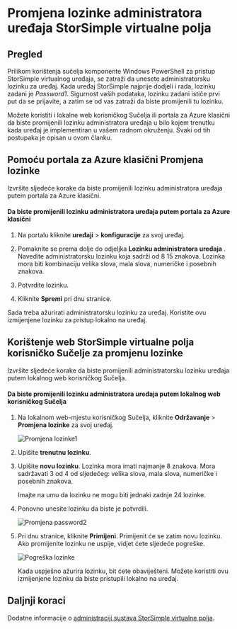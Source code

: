 <properties 
   pageTitle="Promjena lozinke za administratore StorSimple virtualnog uređaja | Microsoft Azure"
   description="U članku se opisuje kako pomoću portala za Azure klasični ili StorSimple virtualne polja web korisničkog Sučelja za promjenu lozinke administratora uređaja."
   services="storsimple"
   documentationCenter="NA"
   authors="alkohli"
   manager="carmonm"
   editor="" />
<tags 
   ms.service="storsimple"
   ms.devlang="NA"
   ms.topic="article"
   ms.tgt_pltfrm="NA"
   ms.workload="TBD"
   ms.date="06/17/2016"
   ms.author="alkohli" />

# <a name="change-the-storsimple-virtual-array-device-administrator-password"></a>Promjena lozinke administratora uređaja StorSimple virtualne polja

## <a name="overview"></a>Pregled

Prilikom korištenja sučelja komponente Windows PowerShell za pristup StorSimple virtualnog uređaja, se zatraži da unesete administratorsku lozinku za uređaj. Kada uređaj StorSimple najprije dodjeli i rada, lozinku zadani je *Password1*. Sigurnost vaših podataka, lozinku zadani ističe prvi put da se prijavite, a zatim se od vas zatraži da biste promijenili tu lozinku.

Možete koristiti i lokalne web korisničkog Sučelja ili portala za Azure klasični da biste promijenili lozinku administratora uređaja u bilo kojem trenutku kada uređaj je implementiran u vašem radnom okruženju. Svaki od tih postupaka je opisan u ovom članku.

## <a name="use-the-azure-classic-portal-to-change-the-password"></a>Pomoću portala za Azure klasični Promjena lozinke

Izvršite sljedeće korake da biste promijenili lozinku administratora uređaja putem portala za Azure klasični.

#### <a name="to-change-the-device-administrator-password-via-the-azure-classic-portal"></a>Da biste promijenili lozinku administratora uređaja putem portala za Azure klasični

1. Na portalu kliknite **uređaji** > **konfiguracije** za svoj uređaj.

2. Pomaknite se prema dolje do odjeljka **Lozinku administratora uređaja** . Navedite administratorsku lozinku koja sadrži od 8 15 znakova. Lozinka mora biti kombinaciju velika slova, mala slova, numeričke i posebnih znakova.

3. Potvrdite lozinku.

4. Kliknite **Spremi** pri dnu stranice.

Sada treba ažurirati administratorsku lozinku za uređaj. Koristite ovu izmijenjene lozinku za pristup lokalno na uređaj.

## <a name="use-the-storsimple-virtual-array-web-ui-to-change-the-password"></a>Korištenje web StorSimple virtualne polja korisničko Sučelje za promjenu lozinke

Izvršite sljedeće korake da biste promijenili administratorsku lozinku uređaja putem lokalnog web korisničkog Sučelja.

#### <a name="to-change-the-device-administrator-password-via-the-local-web-ui"></a>Da biste promijenili lozinku administratora uređaja putem lokalnog web korisničkog Sučelja

1. Na lokalnom web-mjestu korisničkog Sučelja, kliknite **Održavanje** > **Promjena lozinke** za svoj uređaj.

    ![Promjena lozinke1](./media/storsimple-ova-change-device-admin-password/image40.png)

2. Upišite **trenutnu lozinku**.

3. Upišite **novu lozinku**. Lozinka mora imati najmanje 8 znakova. Mora sadržavati 3 od 4 od sljedećeg: velika slova, mala slova, numeričke i posebnih znakova.

    Imajte na umu da lozinku ne mogu biti jednaki zadnje 24 lozinke.

3. Ponovno unesite lozinku da biste je potvrdili.

    ![Promjena password2](./media/storsimple-ova-change-device-admin-password/image41.png)

4. Pri dnu stranice, kliknite **Primijeni**. Primijenit će se zatim novu lozinku. Ako promijenite lozinku ne uspije, vidjet ćete sljedeće pogreške.

    ![Pogreška lozinke](./media/storsimple-ova-change-device-admin-password/image42.png)

    Kada uspješno ažurira lozinku, bit ćete obaviješteni. Možete koristiti ovu izmijenjene lozinku da biste pristupili lokalno na uređaj.

## <a name="next-steps"></a>Daljnji koraci

Dodatne informacije o [administraciji sustava StorSimple virtualne polja](storsimple-ova-web-ui-admin.md).
